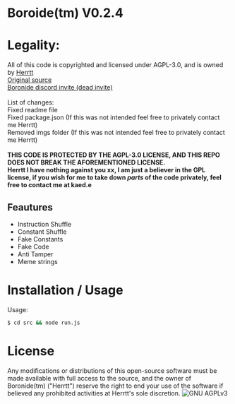 # Boroide(tm) V0.2.4

# Legality:
All of this code is copyrighted and licensed under AGPL-3.0, and is owned by [Herrtt](https://github.com/Herrtt)<br>
[Original source](https://web.archive.org/web/20220226003911/https://github.com/Herrtt/Boronide-Obfuscator)<br>
[Boronide discord invite (dead invite)](https://www.discord.gg/boronide)<br><br>
List of changes:<br>
Fixed readme file<br>
Fixed package.json (If this was not intended feel free to privately contact me Herrtt)<br>
Removed imgs folder (If this was not intended feel free to privately contact me Herrtt)<br><br>
**THIS CODE IS PROTECTED BY THE AGPL-3.0 LICENSE, AND THIS REPO DOES NOT BREAK THE AFOREMENTIONED LICENSE.**<br>
**Herrtt I have nothing against you xx, I am just a believer in the GPL license, if you wish for me to take down *parts* of the code privately, feel free to contact me at kaed.e**


## Feautures
* Instruction Shuffle
* Constant Shuffle
* Fake Constants
* Fake Code
* Anti Tamper
* Meme strings

# Installation / Usage

Usage:
```bash
$ cd src && node run.js
```

# License

Any modifications or distributions of this open-source software must be made available with full access to the source, and the owner of Boronide(tm) ("Herrtt") reserve the right to end your use of the software if believed any prohibited activities at Herrtt's sole discretion.
![GNU AGPLv3](/LICENSE)
